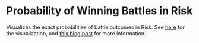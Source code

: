 Probability of Winning Battles in Risk
======================================
Visualizes the exact probabilities of battle outcomes in Risk. 
See [here](http://www.johannesbader.ch/projects/risk-battle-outcomes/) for the 
visualization, and [this blog post](http://www.johannesbader.ch/2014/04/probability-of-winning-battles-in-risk/) for more information.


